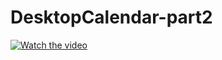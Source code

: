 # DesktopCalendar-part2
[![Watch the video](https://i.ytimg.com/vi/XUoiBUj2nHE/hqdefault.jpg?sqp=-oaymwEcCNACELwBSFXyq4qpAw4IARUAAIhCGAFwAcABBg==&rs=AOn4CLDyazlHo3Kv0TrQrEKBwr9LyoFD_Q)](https://www.youtube.com/watch?v=XUoiBUj2nHE)
